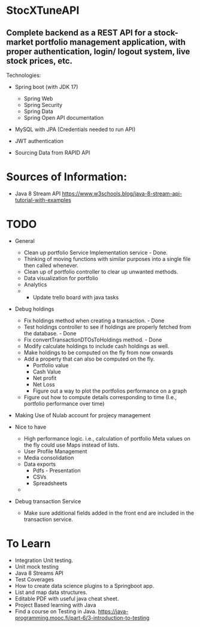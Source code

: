 # StocXTuneAPI
## Complete backend as a REST API for a stock-market portfolio management application, with proper authentication, login/ logout system, live stock prices, etc.

Technologies:

- Spring boot (with JDK 17)
    - Spring Web
    - Spring Security
    - Spring Data
    - Spring Open API documentation
- MySQL with JPA (Credentials needed to run API)
- JWT authentication

- Sourcing Data from RAPID API

# Sources of Information: 
- Java 8 Stream API https://www.w3schools.blog/java-8-stream-api-tutorial-with-examples

# TODO 
- General 
  - Clean up portfolio Service Implementation service - Done.
  - Thinking of moving functions with similar purposes into a single file then called whenever.
  - Clean up of portfolio controller to clear up unwanted methods. 
  - Data visualization for portfolio 
  - Analytics
  - - Update trello board with java tasks
- Debug holdings
  - Fix holdings method when creating a transaction. - Done 
  - Test holdings controller to see if holdings are properly fetched from the database. - Done 
  - Fix convertTransactionDTOsToHoldings method. - Done
  - Modify calculate holdings to include cash holdings as well. 
  - Make holdings to be computed on the fly from now onwards
  - Add a property that can also be computed on the fly. 
    - Portfolio value 
    - Cash Value
    - Net profit
    - Net Loss
    - Figure out a way to plot the portfolios performance on a graph
  - Figure out how to compute details corresponding to time (I.e., portfolio performance over time)
- Making Use of Nulab account for projecy management 

- Nice to have
  - High performance logic. i.e., calculation of portfolio Meta values on the fly could use Maps instead of lists. 
  - User Profile Management 
  - Media consolidation
  - Data exports
    - Pdfs - Presentation
    - CSVs 
    - Spreadsheets
  - 

- Debug transaction Service 
  - Make sure additional fields added in the front end are included in the transaction service. 


# To Learn 
- Integration Unit testing. 
- Unit mock testing 
- Java 8 Streams API
- Test Coverages
- How to create data science plugins to a Springboot app. 
- List and map data structures.
- Editable PDF with useful java cheat sheet. 
- Project Based learning with Java
- Find a course on Testing in Java. https://java-programming.mooc.fi/part-6/3-introduction-to-testing 
